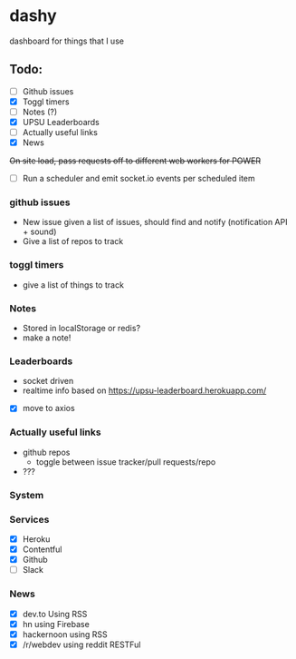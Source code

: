 # dashy
dashboard for things that I use

## Todo:
- [ ] Github issues
- [x] Toggl timers
- [ ] Notes (?)
- [x] UPSU Leaderboards
- [ ] Actually useful links
- [x] News

~~On site load, pass requests off to different web workers for POWER~~
- [ ] Run a scheduler and emit socket.io events per scheduled item

### github issues
- New issue given a list of issues, should find and notify (notification API + sound)
- Give a list of repos to track

### toggl timers
- give a list of things to track

### Notes
- Stored in localStorage or redis?
- make a note!

### Leaderboards
- socket driven
- realtime info based on https://upsu-leaderboard.herokuapp.com/
- [x] move to axios

### Actually useful links
- github repos
  - toggle between issue tracker/pull requests/repo
- ???

### System

### Services
- [x] Heroku
- [x] Contentful
- [x] Github
- [ ] Slack

### News
  - [x] dev.to Using RSS
  - [x] hn using Firebase
  - [x] hackernoon using RSS
  - [x] /r/webdev using reddit RESTFul
